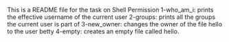 This is a README file for the task on Shell Permission 
1-who_am_i: prints the effective username of the current user
2-groups: prints all the groups the current user is part of
3-new_owner: changes the owner of the file hello to the user betty
4-empty: creates an empty file called hello.
